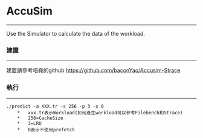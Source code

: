# AccuSim
---
Use the Simulator to calculate the data of the workload.


### 建置
---
建置請參考培堯的github https://github.com/baconYao/Accusim-Strace


### 執行  
---
	./predict -a XXX.tr -s 256 -p 3 -x 0
		*	xxx.tr表示Workload(如何產生workload可以參考Filebench和Strace)
		*	256=CacheSize
		*	3=LRU
		*	0表示不使用prefetch 
	